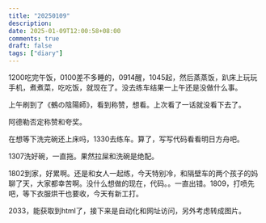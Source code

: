 ```yaml
---
title: "20250109"
description: 
date: 2025-01-09T12:00:58+08:00
comments: true
draft: false
tags: ["diary"]
---
```

1200吃完午饭，0100差不多睡的，0914醒，1045起，然后蒸蒸饭，趴床上玩玩手机，煮煮菜，吃吃饭，就现在了。没去练车结果一上午还是没做什么事。

上午刷到了《鵺の陰陽師》，看到称赞，想看。上次看了一话就没看下去了。

阿德勒否定称赞和夸奖。

在想等下洗完碗还上床吗，1330去练车。算了，写写代码看看明日方舟吧。

1307洗好碗，一直拖。果然拉屎和洗碗是绝配。 

1802到家，好累啊。还是和女人一起练，今天特别冷，和隔壁车的两个孩子的妈聊了天，大家都幸苦啊。没什么想做的现在，代码。。一直出错。1809，打喷先吧，等下衣服烘干也要收，今天有新工打。

2033，能获取到html了，接下来是自动化和网址访问，另外考虑转成图片。